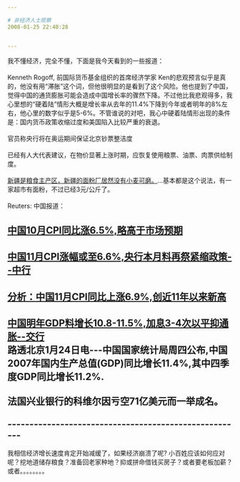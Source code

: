 ```yaml
---

# 非经济人士观察
2008-01-25 22:48:28


---
```



<p>我不懂经济，完全不懂，下面是我今天看到的一些报道：<br />
<br />
Kenneth Rogoff, 前国际货币基金组织的首席经济学家 Ken的悲观预言似乎是真的，他没有用“滞胀”这个词，但他很明显的是看到了这个风险。他也提到了中国，觉得中国的通货膨胀可能会造成中国增长率的骤然下降。不过他比我悲观得多，我心里想的“硬着陆”情形大概是增长率从去年的11.4%下降到今年或者明年的8%左右，他心里的数字似乎是5-6%。不管谁说的对吧，我心中硬着陆情形出现的条件是：国内货币政策收缩过度和美国陷入比较严重的衰退。<br />
<br />
官员称央行将在奥运期间保证北京钞票整洁度<br />
<br />
已经有人大代表建议，在物价显著上涨时期，应恢复使用粮票、油票、肉票供给制度。<br />
<br />
<a target=_blank target="_blank" href="http://www.daynew.net/?p=676">新疆是粮食主产区，新疆的面粉厂居然没有小麦可磨。</a>...基本都是这个说法，有一家超市有面粉，不过已经3元/公斤了。<br />
<br />
Reuters: 中国报道：<br />
</p>
<h2 class="entry-title"><a target=_blank class="entry-title-link" target="_blank" href="http://feeds.reuters.com/%7Er/reuters/CNchinaNews/%7E3/183921900/idCNChina-167420071113">中国10月CPI同比涨6.5%,略高于市场预期</a><br />
</h2><h2 class="entry-title"><a target=_blank class="entry-title-link" target="_blank" href="http://feeds.reuters.com/%7Er/reuters/CNchinaNews/%7E3/196505603/idCNChina-282620071207">中国11月CPI涨幅或至6.6%,央行本月料再祭紧缩政策--中行</a><br />
</h2><h2 class="entry-title"><a target=_blank class="entry-title-link" target="_blank" href="http://feeds.reuters.com/%7Er/reuters/CNchinaNews/%7E3/198403953/idCNChina-296720071211">分析：中国11月CPI同比上涨6.9%,创近11年以来新高</a><br />
</h2><h2 class="entry-title"><a target=_blank class="entry-title-link" target="_blank" href="http://feeds.reuters.com/%7Er/reuters/CNchinaNews/%7E3/202460329/idCNChina-338520071219">中国明年GDP料增长10.8-11.5%,加息3-4次以平抑通胀--交行</a><br />
路透北京1月24日电---中国国家统计局周四公布,中国2007年国内生产总值(GDP)同比增长11.4%,其中四季度GDP同比增长11.2%.<br />
<br />
法国兴业银行的科维尔因亏空71亿美元而一举成名。<br />
<br />
------------------------------------------------------</h2>我相信经济增长速度肯定开始减缓了，如果经济崩溃了呢? 小百姓应该如何应对呢？挖地道储存粮食？准备回老家种地？抑或拼命借钱买房子？或者要老板加薪？或者。。。。。。。。<br />
<br />
